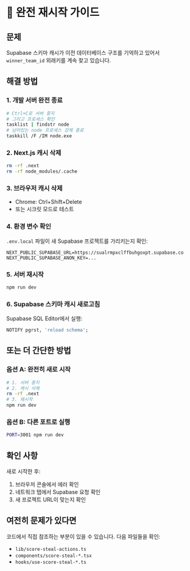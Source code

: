 # 🔄 완전 재시작 가이드

## 문제
Supabase 스키마 캐시가 이전 데이터베이스 구조를 기억하고 있어서 `winner_team_id` 외래키를 계속 찾고 있습니다.

## 해결 방법

### 1. 개발 서버 완전 종료
```bash
# Ctrl+C로 서버 중지
# 그리고 프로세스 확인
tasklist | findstr node
# 남아있는 node 프로세스 강제 종료
taskkill /F /IM node.exe
```

### 2. Next.js 캐시 삭제
```bash
rm -rf .next
rm -rf node_modules/.cache
```

### 3. 브라우저 캐시 삭제
- Chrome: Ctrl+Shift+Delete
- 또는 시크릿 모드로 테스트

### 4. 환경 변수 확인
`.env.local` 파일이 새 Supabase 프로젝트를 가리키는지 확인:
```
NEXT_PUBLIC_SUPABASE_URL=https://sualrmpxclffbuhgoxpt.supabase.co
NEXT_PUBLIC_SUPABASE_ANON_KEY=...
```

### 5. 서버 재시작
```bash
npm run dev
```

### 6. Supabase 스키마 캐시 새로고침
Supabase SQL Editor에서 실행:
```sql
NOTIFY pgrst, 'reload schema';
```

## 또는 더 간단한 방법

### 옵션 A: 완전히 새로 시작
```bash
# 1. 서버 중지
# 2. 캐시 삭제
rm -rf .next
# 3. 재시작
npm run dev
```

### 옵션 B: 다른 포트로 실행
```bash
PORT=3001 npm run dev
```

## 확인 사항

새로 시작한 후:
1. 브라우저 콘솔에서 에러 확인
2. 네트워크 탭에서 Supabase 요청 확인
3. 새 프로젝트 URL이 맞는지 확인

## 여전히 문제가 있다면

코드에서 직접 참조하는 부분이 있을 수 있습니다. 다음 파일들을 확인:
- `lib/score-steal-actions.ts`
- `components/score-steal-*.tsx`
- `hooks/use-score-steal-*.ts`
